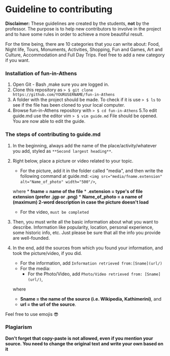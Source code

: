 # Guideline to contributing

**Disclaimer:** These guidelines are created by the students, **not** by the professor. The purpose is to help new contributors to involve in the project and to have some rules in order to achieve a more beautiful result.

For the time being, there are 10 categories that you can write about: Food, Night life, Tours, Monuments, Activities, Shopping, Fun and Games, Art and Culture, Accommodation and Full Day Trips. Feel free to add a new category if you want.

### Installation of fun-in-Athens
  1. Open Git - Bash ,make sure you are logged in.
  2. Clone this repository as
  	`> $ git clone https://github.com/YOURUSERNAME/fun-in-Athens`
  3. A folder with the project should be made. To check if it is use
  	`> $ ls`
     to see if the file has been cloned to your local computer.
  4. Browse fun-in-Athens repository with
  	`> $ cd fun-in-Athens`
  5.To edit guide.md use the editor vim
  	`> $ vim guide.md`
     File should be opened. You are now able to edit the guide.


### The steps of contributing to guide.md

  1. In the beginning, always add the name of the place/activity/whatever you add, styled as `**Second largest heading**`.
  2. Right below, place a picture or video related to your topic.
     - For the picture, add it in the folder called "media", and then write the following command at guide.md: `<img src="media/fname.extension" alt="Name_of_photo" width="500"/>`,

     where
         * **fname = name of the file**
         * **.extension = type's of file extension (prefer .jgp or .png)**
         * **Name_of_photo = a name of (maximum) 2-word description in case the picture doesn't load**
     - For the video, `must be completed`
  3. Then, you must write all the basic information about what you want to describe. Information like popularity, location, personal experience, some historic info, etc. Just please be sure that all the info you provide are well-founded.
  4. In the end, add the sources from which you found your information, and took the picture/video, if you did.
     - For the information, add `Information retrieved from:[Sname](url/)`
     - For the media:
       - For the Photo/Video, add `Photo/Video retrieved from: [Sname](url/)`,

     where
     - **Sname = the name of the source (i.e. Wikipedia, Kathimerini)**, and
     - **url = the url of the source**.



Feel free to use emojis :sunglasses:
### Plagiarism
**Don't forget that copy-paste is not allowed, even if you mention your source. You need to change the original text and write your own based on it**
